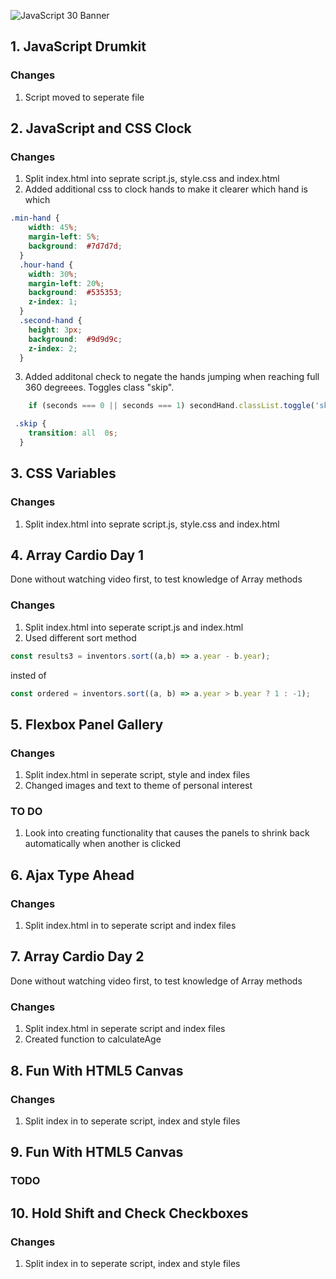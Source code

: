 ![JavaScript 30 Banner](https://lh3.googleusercontent.com/S8slXDe-rMTb7LP89OATxZAMqVTr9OU7YNGUO5Dv1JcSSwYKbJZgtKTosvenoyZZUEbKO36K_AVQ)

## 1. JavaScript Drumkit
### Changes
1. Script moved to seperate file

## 2. JavaScript and CSS Clock
### Changes
1. Split index.html into seprate script.js, style.css and index.html
2. Added additional css to clock hands to make it clearer which hand is which 
```css
.min-hand {
    width: 45%;
    margin-left: 5%;
    background:  #7d7d7d;
  }
  .hour-hand {
    width: 30%;
    margin-left: 20%;
    background:  #535353;
    z-index: 1;
  }
  .second-hand {
    height: 3px;
    background:  #9d9d9c;
    z-index: 2;
  }
```
3. Added additonal check to negate the hands jumping when reaching full 360 degreees. Toggles class "skip".
```javascript
    if (seconds === 0 || seconds === 1) secondHand.classList.toggle('skip');
```
```css
 .skip {
    transition: all  0s;
  }
```

## 3. CSS Variables
### Changes
1. Split index.html into seprate script.js, style.css and index.html

## 4. Array Cardio Day 1
Done without watching video first, to test knowledge of Array methods

### Changes
1. Split index.html into seperate script.js and index.html
2. Used different sort method
```javascript
const results3 = inventors.sort((a,b) => a.year - b.year);
```
insted of 
```javascript
const ordered = inventors.sort((a, b) => a.year > b.year ? 1 : -1);
```

## 5. Flexbox Panel Gallery
### Changes
1. Split index.html in seperate script, style and index files
2. Changed images and text to theme of personal interest

### TO DO
1. Look into creating functionality that causes the panels to shrink back automatically when another is clicked

## 6. Ajax Type Ahead
### Changes
1. Split index.html in to seperate script and index files

## 7. Array Cardio Day 2
Done without watching video first, to test knowledge of Array methods

### Changes
1. Split index.html in seperate script and index files
2. Created function to calculateAge

## 8. Fun With HTML5 Canvas
### Changes
1. Split index in to seperate script, index and style files

## 9. Fun With HTML5 Canvas
### TODO

## 10. Hold Shift and Check Checkboxes
### Changes
1. Split index in to seperate script, index and style files
